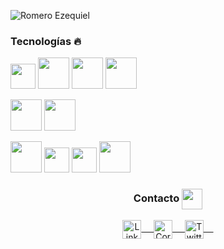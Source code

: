 <!-- ![Green and Cream Brushstroke Assistant Professor LinkedIn Banner](https://user-images.githubusercontent.com/54491030/94375403-c193c900-00e9-11eb-90e2-5e39eedf12ea.png)-->

<!-- [Romero Ezequiel](https://user-images.githubusercontent.com/54491030/95014753-55502280-061f-11eb-9353-8de17fbbd6db.gif)-->

![Romero Ezequiel](https://user-images.githubusercontent.com/54491030/101995525-49c94980-3ca9-11eb-8789-0fd78c83b32f.gif)


### Tecnologías :fire:
<code><a href="https://www.javascript.com/" target="_blank"><img height="40" src="https://user-images.githubusercontent.com/54491030/95003306-6d3e8c80-05b4-11eb-9946-18af3fdb07fc.png"></a></code>
<code><a href="https://reactjs.org/" target="_blank"><img height="50" src="https://www.vectorlogo.zone/logos/reactjs/reactjs-ar21.svg"></a></code>
<code><a href="https://nodejs.org/es/" target="_blank"><img height="50" src="https://www.vectorlogo.zone/logos/nodejs/nodejs-ar21.svg"></a></code>
<code><a href="https://www.mongodb.com/es" target="_blank"><img height="50" src="https://www.vectorlogo.zone/logos/mongodb/mongodb-ar21.svg"></a></code>

<code><a href="https://www.java.com/es/" target="_blank"><img height="50" src="https://www.vectorlogo.zone/logos/java/java-ar21.svg"></a></code>
<code><a href="https://spring.io/" target="_blank"><img height="50" src="https://www.vectorlogo.zone/logos/springio/springio-ar21.svg"></a></code>
<!--code><a href="https://hibernate.org/" target="_blank"><img height="50" src="https://www.vectorlogo.zone/logos/hibernate/hibernate-ar21.svg"></a></code>
<code><a href="https://www.docker.com/" target="_blank"><img height="50" src="https://www.vectorlogo.zone/logos/docker/docker-official.svg"></a></code-->
<code><a href="https://www.mysql.com/" target="_blank"><img height="50" src="https://www.vectorlogo.zone/logos/mysql/mysql-ar21.svg"></a></code>
<code><a href="https://dotnet.microsoft.com/" target="_blank"><img height="40" src="https://user-images.githubusercontent.com/54491030/95003355-e3db8a00-05b4-11eb-8c15-454284752692.png"></a></code>
<code><a href="https://docs.microsoft.com/en-us/dotnet/csharp/" target="_blank"><img height="40" src="https://user-images.githubusercontent.com/54491030/95003419-9b709c00-05b5-11eb-832b-2520f4b5ec34.png"></a></code>
<code><a href="https://angular.io/"><img height="50" src="https://www.vectorlogo.zone/logos/angular/angular-ar21.svg"></a></code>

<!-- ### Proyectos 💻 -->


<div align="center">
  <h3 align="center">Contacto <img align="center" src="https://github.com/rajput2107/rajput2107/blob/master/Assets/Handshake.gif" height="33px" /></h3> 
</div>
<p align="center">
 <a href="https://www.linkedin.com/in/romeroezequiel/" target="_blank">
  <img align="center" alt="LinkedIn" width="30px" src="https://www.vectorlogo.zone/logos/linkedin/linkedin-icon.svg" /> &nbsp; &nbsp;
 </a>
 <a href="#" target="_blank">
  <img align="center" alt="Correo" width="30px" src="https://www.vectorlogo.zone/logos/gmail/gmail-icon.svg" /> &nbsp; &nbsp;
 </a>
 <a href="#" target="_blank">
  <img align="center" alt="Twitter" width="30px" src="https://www.vectorlogo.zone/logos/twitter/twitter-official.svg" /> &nbsp; &nbsp;
 </a>
  <br/>
  <br/>
</p>

